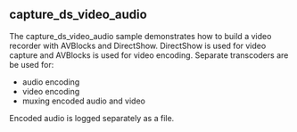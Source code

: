 ## capture_ds_video_audio

The capture_ds_video_audio sample demonstrates how to build a video recorder with AVBlocks and DirectShow. DirectShow is used for video capture and AVBlocks is used for video encoding. Separate transcoders are be used for:

- audio encoding 
- video encoding 
- muxing encoded audio and video

Encoded audio is logged separately as a file.
